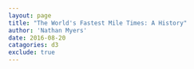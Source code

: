```yaml
---
layout: page
title: "The World's Fastest Mile Times: A History"
author: 'Nathan Myers'
date: 2016-08-20
catagories: d3
exclude: true
---
```


<link href="https://fonts.googleapis.com/css?family=Roboto+Slab" rel="stylesheet">
<link rel="stylesheet" href="css/site.css" media="all"/>
<script src="js/lib.js"></script>
<script src="js/site.js"></script>


<div class="chart-container"> </div>
